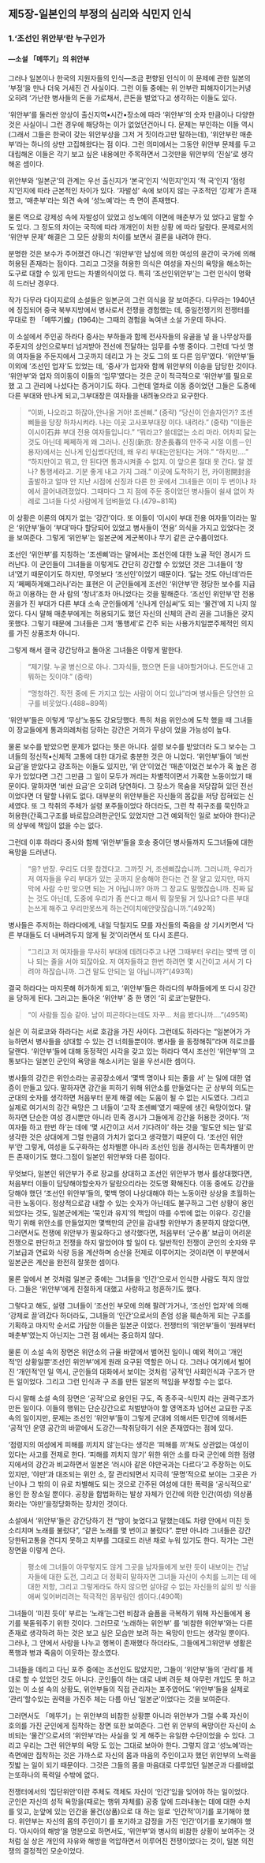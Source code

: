 ## 제5장-일본인의 부정의 심리와 식민지 인식

### 1.‘조선인 위안부’란 누구인가

#### —소설 「메뚜기」의 위안부

그러나 일본이나 한국의 지원자들의 인식—조금 편향된 인식이 이 문제에 관한 일본의 ‘부정’을 만나 더욱 거세진 건 사실이다. 그런 이들 중에는 위 안부란 피해자이기는커녕 오히려 ‘가난한 병사들의 돈을 가로채서, 큰돈을 벌었’다고 생각하는 이들도 있다.

‘위안부’를 둘러싼 양상이 출신지역•시간•장소에 따라 ‘위안부’의 숫자 만큼이나 다양한 것은 사실이니 그런 경우에 해당하는 이가 없었던건아니 다. 문제는 부인하는 이들 역시(그래서 그들은 한국이 갖는 위안부상을 그저 거 짓이라고만 말하는데), ‘위안부란 매춘부’라는 하나의 상만 고집해왔다는 점 이다. 그런 의미에서는 그동안 위안부 문제를 두고 대립해온 이들은 각기 보고 싶은 내용에만 주목하면서 그것만을 위안부의 ‘진실’로 생각해온 셈이다.

위안부와 ‘일본군’의 관계는 우선 출신지가 ‘본국’인지 ‘식민지’인지 ‘적 국’인지 ‘점령지’인지에 따라 근본적인 차이가 있다. ‘자발성’ 속에 보이지 않는 구조적인 ‘강제’가 존재했고, ‘매춘부’라는 외견 속에 ‘성노예’라는 측 면이 존재했다.

물론 역으로 강제성 속에 자발성이 있었고 성노예의 이면에 매춘부가 있 었다고 말할 수도 있다. 그 정도의 차이는 국적에 따라 개개인이 처한 상황 에 따라 달랐다. 문제로서의 ‘위안부 문제’ 해결은 그 모든 상황의 차이를 보면서 결론을 내려야 한다.

분명한 것은 보수가 주어졌건 아니건 ‘위안부’란 남성에 의한 여성의 윤간이 국가에 의해 허용된 존재라는 점이다. 그리고 그것을 허용한 의식은 여성을 자신의 욕망을 해소하는 도구로 대할 수 있게 만드는 차별의식이었 다. 특히 ‘조선인위안부’는 그런 인식이 명확히 드러난 경우다.

작가 다무라 다이지로의 소설들은 일본군의 그런 의식을 잘 보여준다. 다무라는 1940년에 징집되어 중국 북부지방에서 병사로서 전쟁을 경험했는 데, 중일전쟁기의 전쟁터를 무대로 한 「메뚜기蝗」(1964)는 그때의 경험을 녹여낸 소설 가운데 하나다.

이 소설에서 주인공 하라다 중사는 부하들과 함께 전사자들의 유골을 넣 을 나무상자를 주둔지의 상인으로부터 넘겨받아 전선에 전달하는 임무를 수행 중이다. 그런데 ‘다섯 명의 여자들을 주둔지에서 그곳까지 데리고 가 는 것도 그의 또 다른 임무’였다. ‘위안부’들 이외에 ‘조선인 업자’도 있었는 데, ‘중사’가 업자와 함께 위안부의 이송을 담당한 것이다. ‘위안부’와 업자 의이동이 이들의 ‘임무’였다는 것은 군이 적극적으로 ‘위안부’를 필요로했 고 그 관리에 나섰다는 증거이기도 하다. 그런데 열차로 이동 중이었던 그들은 도중에 다른 부대와 만나게 되고,그부대장은 여자들을 내려놓으라고 요구한다.

> “이봐, 나오라고 하잖아,안나올 거야! 조센삐.” (중략)
> “당신이 인솔자인가? 조센삐들을 당장 하차시켜라. 나는 이곳 고사포부대장 이다. 내려라.” (중략)
> “이들은 이시이石井 부대 전용 여자들입니다.”
> “뭐라고? 쓸데없는 소리 마라. 어차피 닳는 것도 아닌데 쩨쩨하게 왜 그러나.
> 신징(新京: 창춘長春의 만주국 시절 이름－인용자)에서는 신나게 인심썼다던데, 왜 우리 부대는안된다는 거야.”
> “하지만….”
> “하지만이고 뭐고, 안 된다면 통과시켜줄 수 없지. 이 앞으론 절대 못 간다. 알 겠나? 통행세라고. 기분 좋게 내고 가지 그래.”
> 이곳에 도착하기 전, 카이펑開封을 출발하고 얼마 안 지난 시점에 신징과 다른 한 곳에서 그녀들은 이미 두 번이나 차에서 끌어내려졌었다. 그때마다 그 지 점에 주둔 중이었던 병사들이 쉴새 없이 차례로 그녀들 다섯 사람에게 덤벼들었 다.(479~81쪽)

이 상황은 이론의 여지가 없는 ‘강간’이다. 또 이들이 ‘이시이 부대 전용 여자들’이라는 말은 ‘위안부’들이 ‘부대’마다 할당되어 있었고 병사들이 ‘전용’ 의식을 가지고 있었다는 것을 보여준다. 그렇게 ‘위안부’는 일본군에 게군복이나 무기 같은 군수품이었다.

조선인 ‘위안부’를 지칭하는 ‘조센삐’라는 말에서는 조선인에 대한 노골 적인 경시가 드러난다. 이 군인들이 그녀들을 이렇게도 간단히 강간할 수 있었던 것은 그녀들이 ‘창녀’였기 때문이기도 하지만, 무엇보다 ‘조선인’이었기 때문이다. ‘닳는 것도 아닌데’라든지 ‘쩨쩨하게왜그러나’라는 표현은 이 군인들에게 조선인 ‘위안부’란 정당한 보수를 지급하고 이용하는 한 사 람의 ‘창녀’조차 아니었다는 것을 말해준다. ‘조선인 위안부’란 전용권을가 진 부대가 다른 부대 소속 군인들에게 ‘신나게 인심써’도 되는 ‘물건’에 지 나지 않았다. 다시 말해 매춘부에게는 허용되기도 했던 자신의 신체의 관리 권을 그녀들은 갖지 못했다. 그렇기 때문에 그녀들은 그저 ‘통행세’로 간주 되는 사용가치일뿐주체적인 의지를 가진 상품조차 아니다.

그렇게 해서 결국 강간당하고 돌아온 그녀들은 이렇게 말한다.

> “제기랄. 누굴 병신으로 아나. 그자식들, 했으면 돈을 내야할거아냐. 돈도안내 고뭐하는 짓이야.” (중략)

> “멍청하긴. 작전 중에 돈 가지고 있는 사람이 어디 있냐”라며 병사들은 당연한 요구를 비웃었다.(488~89쪽)

‘위안부’들은 이렇게 ‘무상’노동도 강요당했다. 특히 처음 위안소에 도착 했을 때 그녀들이 장교들에게 통과의례처럼 당하는 강간은 거의가 무상이 었을 가능성이 높다.

물론 보수를 받았으면 문제가 없다는 뜻은 아니다. 설령 보수를 받았더라 도그 보수는 그녀들의 정신적•신체적 고통에 대한 대가로 충분한 것은 아 니었다. ‘위안부’들이 ‘비싼 요금’을 받았다고 강조하는 이들도 있지만, ‘위 안’이었건 ‘매춘’이었건 보수가 혹 높은 경우가 있었다면 그건 그만큼 그 일이 모두가 꺼리는 차별적이면서 가혹한 노동이었기 때문이다. 말하자면 ‘비싼 요금’은 오히려 당연하다. 그 장소가 목숨을 저당잡혀 있던 전선이었다면 더 말할 나위도 없다. 대부분의 위안부들은 자신들의 몸값을 저당 잡혀있는  신세였다. 또 그 착취의 주체가 설령 포주들이었다 하더라도, 그런 착 취구조를 묵인하고 허용한(간혹그구조를 바로잡으려한군인도 있었지만 그건 예외적인 일로 보아야 한다)군의 상부에 책임이 없을 수는 없다.

그런데 이후 하라다 중사와 함께 ‘위안부’들을 호송 중이던 병사들까지 도그녀들에 대한 욕망을 드러낸다.

> “응? 반장. 우리도 더못 참겠다고. 그까짓 거, 조센삐잖습니까. 그러니까, 우리가 저 여자들을 우리 부대가 있는 곳까지 운송해야 한다는 건 잘 알고 있지만, 마지 막에 사람 수만 맞으면 되는 거 아닙니까? 아까 그 장교도 말했잖습니까. 진짜 닳 는 것도 아닌데, 도중에 우리가 좀 쓴다고 해서 뭐 잘못될 거 있나요? 다른 부대 는쓰게 해주고 우리만못쓰게 하는건이치에안맞잖습니까.”(492쪽)

병사들은 주저하는 하라다에게, 내일 닥칠지도 모를 자신들의 죽음을 상 기시키면서 ‘다른 부대들도 더 내버려두지 않게 될 것’이라면서 또 다시 조른다.

> “그리고 저 여자들을 무사히 부대에 데려다주고 나면 그때부터 우리는 몇백 명 이나 되는 줄을 서야 되잖아요. 저 여자들하고 한번 하려면 몇 시간이고 서서 기 다려야 하잖습니까. 그건 말도 안되는 일 아닙니까?”(493쪽)

결국 하라다는 마지못해 허가하게 되고, ‘위안부’들은 하라다의 부하들에게 또 다시 강간을 당하게 된다. 그러고는 돌아온 ‘위안부’ 중 한 명인 ‘히 로코’는말한다.

> “이 사람들 짐승 같아. 남이 피곤하다는데도 자꾸… 처음 봤다니까….”(495쪽)

실은 이 히로코와 하라다는 서로 호감을 가진 사이다. 그런데도 하라다는 “일본어가 가능하면서 병사들을 상대할 수 있는 건 너희들뿐이야. 병사들 을 동정해줘”라며 히로코를 달랜다. ‘위안부’들에 대해 동정적인 시각을 갖고 있는 하라다 역시 조선인 ‘위안부’의 고통보다는 일본인 군인의 욕망을 해소시키는 일을 우선시한 셈이다.

병사들의 강간은 위안소라는 공공장소에서 ‘몇백 명이나 되는 줄을 서’ 는 일에 대한 염증이 만들고 있다. 말하자면 강간을 피하기 위해 위안소를 만들었다는 군 상부의 의도는 군대의 숫자를 생각하면 처음부터 문제 해결 에는 도움이 될 수 없는 시도였다. 그리고 실제로 여기서의 강간 욕망은 그 녀들이 ‘고작 조센삐’였기 때문에 생긴 욕망이었다. 말하자면 단순한 여성 경시뿐만 아니라 민족 경시가 그들에게 강간을 허용한 것이다. ‘저 여자들 하고 한번 하’는 데에 ‘몇 시간이고 서서 기다려야’ 하는 것을 ‘말도안 되는 일’로 생각한 것은 상대에게 그럴 만큼의 가치가 없다고 생각했기 때문이 다. ‘조선인 위안부’란 그렇게, 여성을 도구화하는 성차별뿐 아니라 조선인 임을 경시하는 민족차별이 만든 존재이기도 했다.그점이 일본인 위안부와 다른 점이다.

무엇보다, 일본인 위안부가 주로 장교를 상대하고 조선인 위안부가 병사 를상대했다면, 처음부터 이들이 담당해야할숫자가 달랐으리라는 것도명 확해진다. 이동 중에도 강간을 당해야 했던 ‘조선인 위안부’들의, 몇백 명이 나상대해야 하는 노동이란 상상을 초월하는 극한 노동이다. 정상적으로감 내할 수 있는 숫자가 아닌데도 불구하고 그런 상황이 용인되었다는 것도, 일본군에게는 ‘묵인과 유지’의 책임이 따를 수밖에 없는 이유다. 강간을 막기 위해 위안소를 만들었지만 몇백만의 군인을 감내할 위안부가 충분하지 않았다면, 그러면서도 전쟁에 위안부가 필요하다고 생각했다면, 처음부터 ‘군수품’ 보급이 어려운 전쟁으로 판단하고 전쟁을 하지 말았어야 할 일이 다. 일반적인 전쟁이 군인의 숫자와 무기보급과 연료와 식량 등을 계산하며 승산을 전제로 이루어지는 것이라면 이 부분에서 일본군은 계산을 완전히 잘못한 셈이다.

물론 앞에서 본 것처럼 일본군 중에는 그녀들을 ‘인간’으로서 인식한 사람도 적지 않았다. 그들은 ‘위안부’에게 친절하게 대했고 사랑하고 청혼하기도 했다.

그렇다고 해도, 설령 그녀들이 ‘조선인 부모에 의해 팔려’가거나, ‘조선인 업자’에 의해 ‘강제로 끌’려갔다 하더라도, 그녀들의 ‘인간’으로서의 존엄 성을 훼손하게 되는 구조를 기획하고 마지막 순서로 가담한 이들은 일본군 이었다. 전쟁터의 ‘위안부’들이 ‘원래부터 매춘부’였는지 아닌지는 그런 점 에서는 중요하지 않다.

물론 이 소설 속의 장면은 위안소의 규율 바깥에서 벌어진 일이니 예외 적이고 ‘개인적’인 상황일뿐‘조선인 위안부’에게 원래 요구된 역할은 아니 다. 그러나 여기에서 벌어진 ‘개인적’인 일 역시, 군인들의 대화에서 보이는 것처럼 ‘공적’인 사회인식과 구조가 만든 일이었다. 그리고 그런 인식과 구 조를 만든 일본의 책임을 부정할 수는 없다.

다시 말해 소설 속의 장면은 ‘공적’으로 용인된 구도, 즉 종주국-식민지 라는 권력구조가 만든 일이다. 이들의 행위는 단순강간으로 처벌받아야 할 영역조차 넘어선 교묘한 구조 속의 일이지만, 문제는 조선인 ‘위안부’들이 그렇게 군대에 의해서든 민간에 의해서든 ‘공적’인 운영 공간의 바깥에서 도강간—착취당하기 쉬운 존재였다는 점에 있다.

‘점령지의 여성에게 피해를 끼치지 않’는다는 생각은 ‘피해를 끼’쳐도 상관없는 여성이 있다는 사고를 전제로 한다. ‘피해를 끼치지 않기’ 위한 위안 소를 타국 군인에 의한 점령지에서의 강간과 비교하면서 일본은 ‘러시아 같은 야만국과는 다르다’고 주장하는 이도 있지만, ‘야만’과 대조되는 위안 소, 잘 관리되면서 지극히 ‘문명’적으로 보이는 그곳은 가난이나 그 밖의 이 유로 차별해도 되는 것으로 간주된 여성에 대한 폭력을 ‘공식적으로’ 용인 한 장소일 뿐이다. 공창을 합법화하는 발상 자체가 인간에 의한 인간(여성) 의상품화라는 ‘야만’을정당화하는 장치인 것이다.

소설에서 ‘위안부’들은 강간당하기 전 “밤이 늦었다고 말했는데도 차량 안에서 미친 듯 소리치며 노래를 불렀다”, “같은 노래를 몇 번이고 불렀다”. 뿐만 아니라 그녀들은 강간당한뒤고통을 견디지 못하고 치부를 그대로드 러낸 채로 누워 있기도 한다. 작가는 그런 장면을 이렇게 쓴다.

> 평소에 그녀들이 아무렇지도 않게 그곳을 남자들에게 보란 듯이 내보이는 건남 자들에 대한 도전, 그리고 더 정확히 말하자면 그녀들 자신이 수치를 느끼는 데 에 대한 저항, 그리고 그렇게라도 하지 않으면 살아갈 수 없는 자신들의 삶의 방 식을 애써 잊어버리려는 적극적인 몸부림인 셈이다.(490쪽)

그녀들이 ‘미친 듯이’ 부르는 ‘노래’는그런 비참과 슬픔을 극복하기 위해 자신들에게 용기를 북돋워주기 위한 것이다. 그러므로 ‘노래하는 위안부’ 를 ‘비참한 위안부’와는 다른 존재로 생각하려 하는 것은 보고 싶은 모습만 보려 하는 욕망이 만드는 생각일 뿐이다. 그러나, 그 안에서 사랑을 나누고 행복이 존재했다 하더라도, 그들에게그위안부 생활은 폭행과 병과 죽음이 이웃하는 장소였다.

그녀들을 데리고 다닌 포주 중에는 조선인도 많았지만, 그들이 ‘위안부’들의 ‘관리’를 제대로 할 수 있었던 것도 아니다. 군인들이 하는 대로 내버 려둔 채 아무런 개입도 못 하고 있는 이 소설 속의 상황도, 위안부들의 직접 관리자는 포주였어도 ‘위안부’들을 실제로 ‘관리’할수있는 권력을 가진주 체는 다름 아닌 ‘일본군’이었다는 것을 보여준다.

그러면서도 「메뚜기」는 위안부의 비참한 상황뿐 아니라 위안부가 그럴 수록 자신이 호의를 가진 군인에게 집착하는 장면 또한 보여준다. 그런 위 안부의 욕망이란 자신이 소비되는 ‘물건’으로서의 ‘위안부’라는 사실을 잊 게 해주는 유일한 수단이었을 수 있다. 그리고 우리는 그런 위안부의 욕망 도 있는 그대로 보아야 한다. 그렇지 않고 ‘성노예’라는 측면에만 집착하는 것은 가까스로 자신의 몸과 마음의 주인이고자 했던 위안부의 노력을 짓밟 는 일이 되기 때문이다. 그것은 그들의 몸을 마음대로 다루었던 일본군과 다를바없는또하나의 폭력일 수밖에 없다.

전쟁터에서의 ‘집단위안’이란 주체도 객체도 자신이 ‘인간’임을 잊어야 하는 일이었다. 군인은 자신의 성적 욕망을(때로는 행위 자체를) 공중 앞에 드러내놓는 데에 대한 수치를 잊고, 눈앞에 있는 인간을 물건(상품)으로 대 하는 일로 ‘인간적’이기를 포기해야 했다. 위안부는 자신의 몸의 주인이기 를 포기하고 감정을 가진 ‘인간’이기를 포기해야 했다. ‘아시아의 해방’을 명분으로 하면서도, ‘위안부’와 병사의 비참한 상황이 보여주는 것처럼 실 상은 개인의 자유와 해방을 억압하면서 이루어진 전쟁이었다는 것이, 일본 의전쟁의 결정적인 모순이었다.